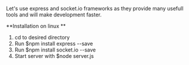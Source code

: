  Let's use express and socket.io frameworks as they provide many usefull tools and will make development faster.
 
 **Installation on linux **
 1. cd to desired directory
 2. Run $npm install express --save
 3. Run $npm install socket.io --save
 4. Start server with $node server.js
